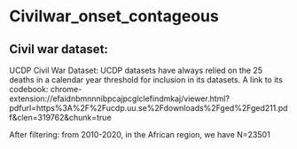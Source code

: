# Civilwar_onset_contageous

## Civil war dataset:
UCDP Civil War Dataset:  UCDP datasets have always relied on the 25 deaths in a calendar year threshold for inclusion in its datasets. A link to its codebook: chrome-extension://efaidnbmnnnibpcajpcglclefindmkaj/viewer.html?pdfurl=https%3A%2F%2Fucdp.uu.se%2Fdownloads%2Fged%2Fged211.pdf&clen=319762&chunk=true

After filtering: from 2010-2020, in the African region, we have N=23501
